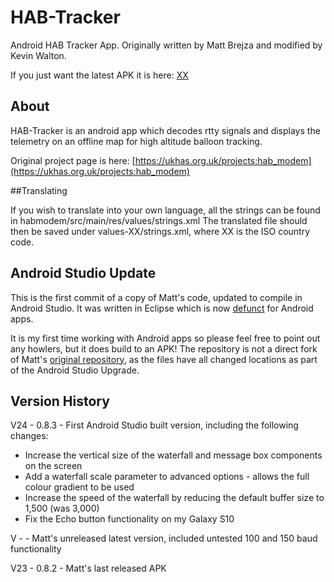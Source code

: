 # HAB-Tracker
Android HAB Tracker App.  Originally written by Matt Brejza and modified by Kevin Walton.

If you just want the latest APK it is here:  [XX](http://xx/)

## About 

HAB-Tracker is an android app which decodes rtty signals and displays the telemetry on an offline map for high altitude balloon tracking.

Original project page is here: [https://ukhas.org.uk/projects:hab_modem](https://ukhas.org.uk/projects:hab_modem)

##Translating

If you wish to translate into your own language, all the strings can be found in habmodem/src/main/res/values/strings.xml The translated file should then be saved under values-XX/strings.xml, where XX is the ISO country code.

## Android Studio Update

This is the first commit of a copy of Matt's code, updated to compile in Android Studio.  It was written in Eclipse which is now [defunct](https://android-developers.googleblog.com/2015/06/an-update-on-eclipse-android-developer.html) for Android apps.

It is my first time working with Android apps so please feel free to point out any howlers, but it does build to an APK!  The repository is not a direct fork of Matt's [original repository](https://github.com/mattbrejza/rtty_modem), as the files have all changed locations as part of the Android Studio Upgrade.

## Version History

V24 - 0.8.3 - First Android Studio built version, including the following changes:
* Increase the vertical size of the waterfall and message box components on the screen
* Add a waterfall scale parameter to advanced options - allows the full colour gradient to be used
* Increase the speed of the waterfall by reducing the default buffer size to 1,500 (was 3,000)
* Fix the Echo button functionality on my Galaxy S10

V - - Matt's unreleased latest version, included untested 100 and 150 baud functionality

V23 - 0.8.2 - Matt's last released APK
